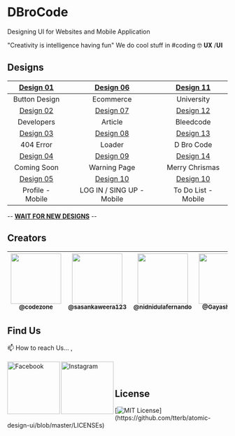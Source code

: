 # DBroCode
Designing UI for Websites and Mobile Application

"Creativity is intelligence having fun"
We do cool stuff in #coding 🤓
𝐔𝐗 /𝐔𝐈


## Designs

|   [Design 01](https://github.com/CodeZoneTech/DBroCode/tree/main/Design%2001)  |  [Design 06](https://github.com/CodeZoneTech/DBroCode/tree/main/Design%2006) | [Design 11](https://github.com/CodeZoneTech/DBroCode/tree/main/Design%20011) |
| :-------------------------------------------------------------------------------: | :----------------------------------------------------------------------------: | :----------------------------------------------------------------------------: |
|   Button Design | Ecommerce | University |
| [Design 02](https://github.com/CodeZoneTech/DBroCode/tree/main/Design%2002)  |  [Design 07](https://github.com/CodeZoneTech/DBroCode/tree/main/Design%2007)  | [Design 12](https://github.com/CodeZoneTech/DBroCode/tree/main/Design%20012) |
| Developers | Article | Bleedcode |
|  [Design 03](https://github.com/CodeZoneTech/DBroCode/tree/main/Design%2003)  |  [Design 08](https://github.com/CodeZoneTech/DBroCode/tree/main/Design%2008) | [Design 13](https://github.com/CodeZoneTech/DBroCode/tree/main/Design%20013)
| 404 Error | Loader | D Bro Code |
|  [Design 04](https://github.com/CodeZoneTech/DBroCode/tree/main/Design%2004)  |  [Design 09](https://github.com/CodeZoneTech/DBroCode/tree/main/Design%2009) | [Design 14](https://github.com/CodeZoneTech/DBroCode/tree/main/Design%2014) |
| Coming Soon | Warning Page | Merry Chrismas |
|  [Design 05](https://github.com/CodeZoneTech/DBroCode/tree/main/Design%2005) |  [Design 10](https://github.com/CodeZoneTech/DBroCode/tree/main/Design%20010) | [Design 10](https://github.com/CodeZoneTech/DBroCode/tree/main/Design%20010) |
| Profile - Mobile | LOG IN / SING UP - Mobile | To Do List - Mobile |

-- [**WAIT FOR NEW DESIGNS**](https://www.facebook.com/codezonetech/) --


## Creators

| [<img src="https://github.com/CodeZoneTech.png?size=250" width="115"><br><sub>@codezone</sub>](https://github.com/CodeZoneTech) | [<img  src="https://github.com/sasankaweera123.png?size=115" width="115"><br><sub>@sasankaweera123</sub>](https://github.com/sasankaweera123) | [<img  src="https://github.com/nidnidulafernando.png?size=115" width="115"><br><sub>@nidnidulafernando</sub>](https://github.com/nidnidulafernando) | [<img src="https://github.com/Gayashani00.png?size=250" width="115"><br><sub>@Gayashani00</sub>](https://github.com/Gayashani00) |  
| :---------------------------------------------------------------------------------------------------------------------: | :----------------------------------------------------------------------------------------------------------------------------------: | :-------------------------------------------------------------------------------------------------------------------: |:-------------------------------------------------------------------------------------------------------------------: |



## Find Us

📫 How to reach Us... , </br></br>
<a href="https://www.facebook.com/codezonetech/">
  <img align="left" alt="Facebook" width="120px" src="https://img.shields.io/badge/Facebook-1877F2?style=for-the-badge&logo=facebook&logoColor=white" />
</a>
<a href="https://www.instagram.com/d_bro_code/">
  <img align="left" alt="Instagram" width="120px" src="https://img.shields.io/badge/Instagram-E4405F?style=for-the-badge&logo=instagram&logoColor=white" />
</a>


</br>

## License

[![MIT License](https://img.shields.io/apm/l/atomic-design-ui.svg?)](https://github.com/tterb/atomic-design-ui/blob/master/LICENSEs)
